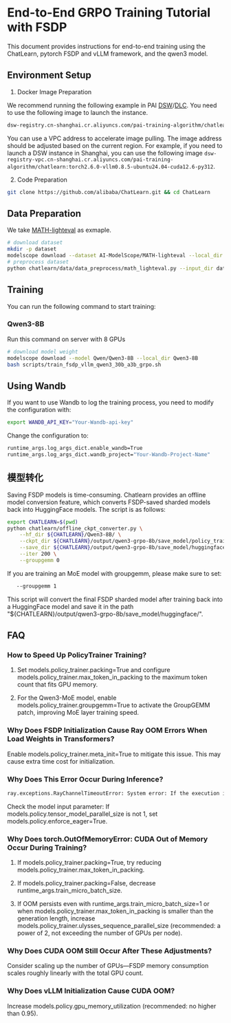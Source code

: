 # End-to-End GRPO Training Tutorial with FSDP

This document provides instructions for end-to-end training using the ChatLearn, pytorch FSDP and vLLM framework, and the qwen3 model.

## Environment Setup
1. Docker Image Preparation

We recommend running the following example in PAI [DSW](https://help.aliyun.com/zh/pai/user-guide/create-and-manage-dsw-instances/)/[DLC](https://help.aliyun.com/zh/pai/user-guide/create-a-training-task?spm=a2c4g.11186623.help-menu-30347.d_3_3_5_5.2dfb1925l3QjwG). You need to use the following image to launch the instance.
```bash
dsw-registry.cn-shanghai.cr.aliyuncs.com/pai-training-algorithm/chatlearn:torch2.6.0-vllm0.8.5-ubuntu24.04-cuda12.6-py312
```

You can use a VPC address to accelerate image pulling. The image address should be adjusted based on the current region. For example, if you need to launch a DSW instance in Shanghai, you can use the following image `dsw-registry-vpc.cn-shanghai.cr.aliyuncs.com/pai-training-algorithm/chatlearn:torch2.6.0-vllm0.8.5-ubuntu24.04-cuda12.6-py312`.

2. Code Preparation

```bash
git clone https://github.com/alibaba/ChatLearn.git && cd ChatLearn
```

## Data Preparation
We take [MATH-lighteval](https://www.modelscope.cn/datasets/AI-ModelScope/MATH-lighteval) as exmaple.
```bash
# download dataset
mkdir -p dataset
modelscope download --dataset AI-ModelScope/MATH-lighteval --local_dir dataset/MATH-lighteval
# preprocess dataset
python chatlearn/data/data_preprocess/math_lighteval.py --input_dir dataset/MATH-lighteval --local_dir dataset/MATH-lighteval
```

## Training
You can run the following command to start training:

### Qwen3-8B
Run this command on server with 8 GPUs
```bash
# download model weight
modelscope download --model Qwen/Qwen3-8B --local_dir Qwen3-8B
bash scripts/train_fsdp_vllm_qwen3_30b_a3b_grpo.sh
```

## Using Wandb
If you want to use Wandb to log the training process, you need to modify the configuration with: 
```bash
export WANDB_API_KEY="Your-Wandb-api-key"
```
Change the configuration to:
```bash
runtime_args.log_args_dict.enable_wandb=True
runtime_args.log_args_dict.wandb_project="Your-Wandb-Project-Name"
```

## 模型转化
Saving FSDP models is time-consuming. Chatlearn provides an offline model conversion feature, which converts FSDP-saved sharded models back into HuggingFace models. The script is as follows:
```bash
export CHATLEARN=$(pwd)
python chatlearn/offline_ckpt_converter.py \
    --hf_dir ${CHATLEARN}/Qwen3-8B/ \
    --ckpt_dir ${CHATLEARN}/output/qwen3-grpo-8b/save_model/policy_trainer \
    --save_dir ${CHATLEARN}/output/qwen3-grpo-8b/save_model/huggingface/ \
    --iter 200 \
    --groupgemm 0
```
If you are training an MoE model with groupgemm, please make sure to set:
```bash
   --groupgemm 1
```
This script will convert the final FSDP sharded model after training back into a HuggingFace model and save it in the path "${CHATLEARN}/output/qwen3-grpo-8b/save_model/huggingface/".

## FAQ
### How to Speed Up PolicyTrainer Training?
1. Set models.policy_trainer.packing=True and configure models.policy_trainer.max_token_in_packing to the maximum token count that fits GPU memory.

2. For the Qwen3-MoE model, enable models.policy_trainer.groupgemm=True to activate the GroupGEMM patch, improving MoE layer training speed.

### Why Does FSDP Initialization Cause Ray OOM Errors When Load Weights in Transformers?
Enable models.policy_trainer.meta_init=True to mitigate this issue. This may cause extra time cost for initialization.

### Why Does This Error Occur During Inference?
```bash
ray.exceptions.RayChannelTimeoutError: System error: If the execution is expected to take a long time, increase RAY_CGRAPH_get_timeout which is currently 10 seconds. Otherwise, this may indicate that the execution is hanging.
```
Check the model input parameter: If models.policy.tensor_model_parallel_size is not 1, set models.policy.enforce_eager=True.

### Why Does torch.OutOfMemoryError: CUDA Out of Memory Occur During Training?
1. If models.policy_trainer.packing=True, try reducing models.policy_trainer.max_token_in_packing.

2. If models.policy_trainer.packing=False, decrease runtime_args.train_micro_batch_size.

3. If OOM persists even with runtime_args.train_micro_batch_size=1 or when models.policy_trainer.max_token_in_packing is smaller than the generation length, increase models.policy_trainer.ulysses_sequence_parallel_size (recommended: a power of 2, not exceeding the number of GPUs per node).


### Why Does CUDA OOM Still Occur After These Adjustments?
Consider scaling up the number of GPUs—FSDP memory consumption scales roughly linearly with the total GPU count.

### Why Does vLLM Initialization Cause CUDA OOM?
Increase models.policy.gpu_memory_utilization (recommended: no higher than 0.95).
